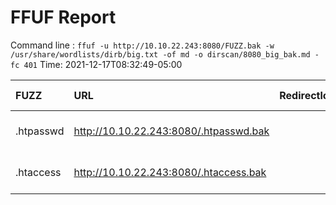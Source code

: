 # FFUF Report

  Command line : `ffuf -u http://10.10.22.243:8080/FUZZ.bak -w /usr/share/wordlists/dirb/big.txt -of md -o dirscan/8080_big_bak.md -fc 401`
  Time: 2021-12-17T08:32:49-05:00

  | FUZZ | URL | Redirectlocation | Position | Status Code | Content Length | Content Words | Content Lines | Content Type | ResultFile |
  | :- | :-- | :--------------- | :---- | :------- | :---------- | :------------- | :------------ | :--------- | :----------- |
  | .htpasswd | http://10.10.22.243:8080/.htpasswd.bak |  | 16 | 403 | 279 | 20 | 10 | text/html; charset=iso-8859-1 |  |
  | .htaccess | http://10.10.22.243:8080/.htaccess.bak |  | 15 | 403 | 279 | 20 | 10 | text/html; charset=iso-8859-1 |  |
  